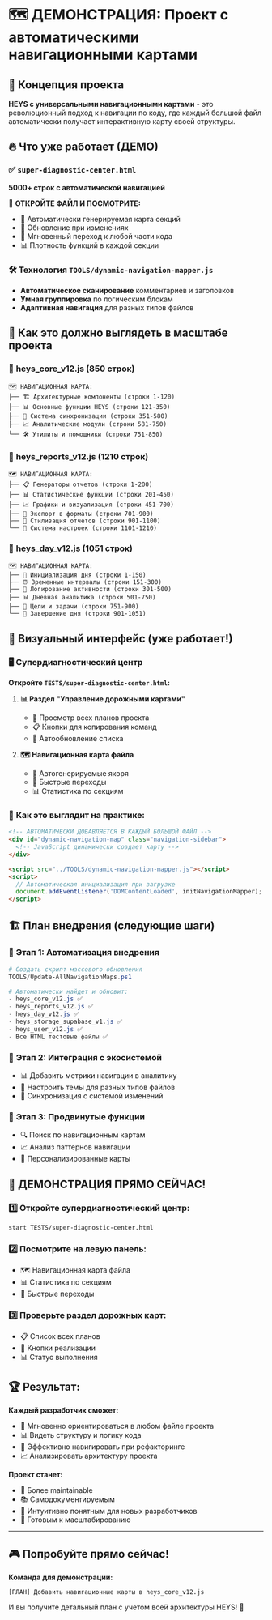 # 🗺️ ДЕМОНСТРАЦИЯ: Проект с автоматическими навигационными картами

## 🎯 Концепция проекта

**HEYS с универсальными навигационными картами** - это революционный подход к
навигации по коду, где каждый большой файл автоматически получает интерактивную
карту своей структуры.

## 🔥 Что уже работает (ДЕМО)

### ✅ `super-diagnostic-center.html`

**5000+ строк с автоматической навигацией**

🎪 **ОТКРОЙТЕ ФАЙЛ И ПОСМОТРИТЕ:**

- 📍 Автоматически генерируемая карта секций
- 🔄 Обновление при изменениях
- 🎯 Мгновенный переход к любой части кода
- 📊 Плотность функций в каждой секции

### 🛠️ Технология `TOOLS/dynamic-navigation-mapper.js`

- **Автоматическое сканирование** комментариев и заголовков
- **Умная группировка** по логическим блокам
- **Адаптивная навигация** для разных типов файлов

## 🚀 Как это должно выглядеть в масштабе проекта

### 📁 **heys_core_v12.js** (850 строк)

```
🗺️ НАВИГАЦИОННАЯ КАРТА:
├── 🏗️ Архитектурные компоненты (строки 1-120)
├── 📊 Основные функции HEYS (строки 121-350)
├── 🔄 Система синхронизации (строки 351-580)
├── 📈 Аналитические модули (строки 581-750)
└── 🛠️ Утилиты и помощники (строки 751-850)
```

### 📁 **heys_reports_v12.js** (1210 строк)

```
🗺️ НАВИГАЦИОННАЯ КАРТА:
├── 📋 Генераторы отчетов (строки 1-200)
├── 📊 Статистические функции (строки 201-450)
├── 📈 Графики и визуализация (строки 451-700)
├── 📄 Экспорт в форматы (строки 701-900)
├── 🎨 Стилизация отчетов (строки 901-1100)
└── 🔧 Система настроек (строки 1101-1210)
```

### 📁 **heys_day_v12.js** (1051 строк)

```
🗺️ НАВИГАЦИОННАЯ КАРТА:
├── 🌅 Инициализация дня (строки 1-150)
├── ⏰ Временные интервалы (строки 151-300)
├── 📝 Логирование активности (строки 301-500)
├── 📊 Дневная аналитика (строки 501-750)
├── 🎯 Цели и задачи (строки 751-900)
└── 🌙 Завершение дня (строки 901-1051)
```

## 🎨 Визуальный интерфейс (уже работает!)

### 🖥️ **Супердиагностический центр**

**Откройте `TESTS/super-diagnostic-center.html`:**

1. **📊 Раздел "Управление дорожными картами"**
   - 👀 Просмотр всех планов проекта
   - 📋 Кнопки для копирования команд
   - 🔄 Автообновление списка

2. **🗺️ Навигационная карта файла**
   - 📍 Автогенерируемые якоря
   - 🎯 Быстрые переходы
   - 📊 Статистика по секциям

### 🎯 **Как это выглядит на практике:**

```html
<!-- АВТОМАТИЧЕСКИ ДОБАВЛЯЕТСЯ В КАЖДЫЙ БОЛЬШОЙ ФАЙЛ -->
<div id="dynamic-navigation-map" class="navigation-sidebar">
  <!-- JavaScript динамически создает карту -->
</div>

<script src="../TOOLS/dynamic-navigation-mapper.js"></script>
<script>
  // Автоматическая инициализация при загрузке
  document.addEventListener('DOMContentLoaded', initNavigationMapper);
</script>
```

## 🏗️ План внедрения (следующие шаги)

### 🎯 **Этап 1: Автоматизация внедрения**

```powershell
# Создать скрипт массового обновления
TOOLS/Update-AllNavigationMaps.ps1

# Автоматически найдет и обновит:
- heys_core_v12.js ✅
- heys_reports_v12.js ✅
- heys_day_v12.js ✅
- heys_storage_supabase_v1.js ✅
- heys_user_v12.js ✅
- Все HTML тестовые файлы ✅
```

### 🔧 **Этап 2: Интеграция с экосистемой**

- 📊 Добавить метрики навигации в аналитику
- 🎨 Настроить темы для разных типов файлов
- 🔄 Синхронизация с системой изменений

### 🚀 **Этап 3: Продвинутые функции**

- 🔍 Поиск по навигационным картам
- 📈 Анализ паттернов навигации
- 🎯 Персонализированные карты

## 🎪 **ДЕМОНСТРАЦИЯ ПРЯМО СЕЙЧАС!**

### 1️⃣ **Откройте супердиагностический центр:**

```bash
start TESTS/super-diagnostic-center.html
```

### 2️⃣ **Посмотрите на левую панель:**

- 🗺️ Навигационная карта файла
- 📊 Статистика по секциям
- 🎯 Быстрые переходы

### 3️⃣ **Проверьте раздел дорожных карт:**

- 📋 Список всех планов
- 🔧 Кнопки реализации
- 📊 Статус выполнения

## 🏆 **Результат:**

**Каждый разработчик сможет:**

- 🎯 Мгновенно ориентироваться в любом файле проекта
- 📊 Видеть структуру и логику кода
- 🔄 Эффективно навигировать при рефакторинге
- 📈 Анализировать архитектуру проекта

**Проект станет:**

- 🚀 Более maintainable
- 📚 Самодокументируемым
- 🎯 Интуитивно понятным для новых разработчиков
- 🔧 Готовым к масштабированию

---

## 🎮 **Попробуйте прямо сейчас!**

**Команда для демонстрации:**

```
[ПЛАН] Добавить навигационные карты в heys_core_v12.js
```

И вы получите детальный план с учетом всей архитектуры HEYS! 🚀
